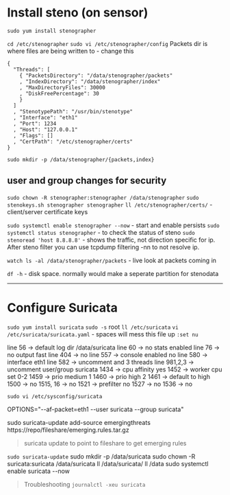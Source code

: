 # Install steno (on sensor)
`sudo yum install stenographer`

`cd /etc/stenographer`
`sudo vi /etc/stenographer/config`
Packets dir is where files are being written to - change this

```
{
  "Threads": [
    { "PacketsDirectory": "/data/stenographer/packets"
    , "IndexDirectory": "/data/stenographer/index"
    , "MaxDirectoryFiles": 30000
    , "DiskFreePercentage": 30
    }
  ]
  , "StenotypePath": "/usr/bin/stenotype"
  , "Interface": "eth1"
  , "Port": 1234
  , "Host": "127.0.0.1"
  , "Flags": []
  , "CertPath": "/etc/stenographer/certs"
}

```
`sudo mkdir -p /data/stenographer/{packets,index}`

## user and group changes for security

`sudo chown -R stenographer:stenographer /data/stenographer`
`sudo stenokeys.sh stenographer stenographer`
`ll /etc/stenographer/certs/` - client/server certificate keys

`sudo systemctl enable stenographer --now` - start and enable persists
`sudo systemctl status stenographer` - to check the status of steno
`sudo stenoread 'host 8.8.8.8'` - shows the traffic, not direction specific for ip. After steno filter you can use tcpdump filtering -nn to not resolve ip.

`watch ls -al /data/stenographer/packets` - live look at packets coming in

`df -h` - disk space. normally would make a seperate partition for stenodata

---

# Configure Suricata

`sudo yum install suricata`
`sudo -s` root
`ll /etc/suricata`
`vi /etc/suricata/suricata.yaml` - spaces will mess this file up
`:set nu`

line 56 -> default log dir /data/suricata 
line 60 -> no stats enabled
line 76 -> no output fast
line 404 -> no
line 557 -> console enabled no
line 580 -> interface eth1
line 582 -> uncomment and 3 threads
line 981,2,3 -> uncomment user/group suricata
1434 -> cpu affinity yes
1452 -> worker cpu set 0-2
1459 -> prio medium 1
1460 -> prio high 2
1461 -> default to high
1500 -> no
1515, 16 -> no
1521 -> prefilter no
1527 -> no
1536 -> no

`sudo vi /etc/sysconfig/suricata`

OPTIONS="--af-packet=eth1 --user suricata --group suricata"

sudo suricata-update add-source emergingthreats https://repo/fileshare/emerging.rules.tar.gz

> suricata update to point to fileshare to get emerging rules

`sudo suricata-update`
sudo mkdir -p /data/suricata
sudo chown -R suricata:suricata /data/suricata
ll /data/suricata/
ll /data
sudo systemctl enable suricata --now

> Troubleshooting `journalctl -xeu suricata`






